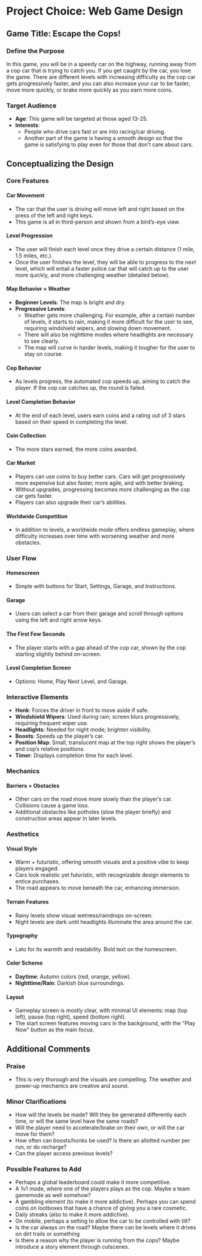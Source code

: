 # Project Choice: Web Game Design

## Game Title: Escape the Cops!

### Define the Purpose

In this game, you will be in a speedy car on the highway, running away from a cop car that is trying to catch you. If you get caught by the car, you lose the game. There are different levels with increasing difficulty as the cop car gets progressively faster, and you can also increase your car to be faster, move more quickly, or brake more quickly as you earn more coins.

### Target Audience

- **Age**: This game will be targeted at those aged 13-25.
- **Interests**:
  - People who drive cars fast or are into racing/car driving.
  - Another part of the game is having a smooth design so that the game is satisfying to play even for those that don’t care about cars.

## Conceptualizing the Design

### Core Features

#### Car Movement

- The car that the user is driving will move left and right based on the press of the left and right keys.
- This game is all in third-person and shown from a bird’s-eye view.

#### Level Progression

- The user will finish each level once they drive a certain distance (1 mile, 1.5 miles, etc.).
- Once the user finishes the level, they will be able to progress to the next level, which will entail a faster police car that will catch up to the user more quickly, and more challenging weather (detailed below).

#### Map Behavior + Weather

- **Beginner Levels**: The map is bright and dry.
- **Progressive Levels**:
  - Weather gets more challenging. For example, after a certain number of levels, it starts to rain, making it more difficult for the user to see, requiring windshield wipers, and slowing down movement.
  - There will also be nighttime modes where headlights are necessary to see clearly.
  - The map will curve in harder levels, making it tougher for the user to stay on course.

#### Cop Behavior

- As levels progress, the automated cop speeds up, aiming to catch the player. If the cop car catches up, the round is failed.

#### Level Completion Behavior

- At the end of each level, users earn coins and a rating out of 3 stars based on their speed in completing the level.

#### Coin Collection

- The more stars earned, the more coins awarded.

#### Car Market

- Players can use coins to buy better cars. Cars will get progressively more expensive but also faster, more agile, and with better braking.
- Without upgrades, progressing becomes more challenging as the cop car gets faster.
- Players can also upgrade their car’s abilities.

#### Worldwide Competition

- In addition to levels, a worldwide mode offers endless gameplay, where difficulty increases over time with worsening weather and more obstacles.

### User Flow

#### Homescreen

- Simple with buttons for Start, Settings, Garage, and Instructions.

#### Garage

- Users can select a car from their garage and scroll through options using the left and right arrow keys.

#### The First Few Seconds

- The player starts with a gap ahead of the cop car, shown by the cop starting slightly behind on-screen.

#### Level Completion Screen

- Options: Home, Play Next Level, and Garage.

### Interactive Elements

- **Honk**: Forces the driver in front to move aside if safe.
- **Windshield Wipers**: Used during rain; screen blurs progressively, requiring frequent wiper use.
- **Headlights**: Needed for night mode; brighten visibility.
- **Boosts**: Speeds up the player’s car.
- **Position Map**: Small, translucent map at the top right shows the player’s and cop’s relative positions.
- **Timer**: Displays completion time for each level.

### Mechanics

#### Barriers + Obstacles

- Other cars on the road move more slowly than the player’s car. Collisions cause a game loss.
- Additional obstacles like potholes (slow the player briefly) and construction areas appear in later levels.

### Aesthetics

#### Visual Style

- Warm + futuristic, offering smooth visuals and a positive vibe to keep players engaged.
- Cars look realistic yet futuristic, with recognizable design elements to entice purchases.
- The road appears to move beneath the car, enhancing immersion.

#### Terrain Features

- Rainy levels show visual wetness/raindrops on-screen.
- Night levels are dark until headlights illuminate the area around the car.

#### Typography

- Lato for its warmth and readability. Bold text on the homescreen.

#### Color Scheme

- **Daytime**: Autumn colors (red, orange, yellow).
- **Nighttime/Rain**: Darkish blue surroundings.

#### Layout

- Gameplay screen is mostly clear, with minimal UI elements: map (top left), pause (top right), speed (bottom right).
- The start screen features moving cars in the background, with the "Play Now" button as the main focus.

## Additional Comments

### Praise

- This is very thorough and the visuals are compelling. The weather and power-up mechanics are creative and sound.

### Minor Clarifications

- How will the levels be made? Will they be generated differently each time, or will the same level have the same roads?
- Will the player need to accelerate/brake on their own, or will the car move for them?
- How often can boosts/honks be used? Is there an allotted number per run, or do recharge?
- Can the player access previous levels?

### Possible Features to Add

- Perhaps a global leaderboard could make it more competitive.
- A 1v1 mode, where one of the players plays as the cop. Maybe a team gamemode as well somehow?
- A gambling element (to make it more addictive). Perhaps you can spend coins on lootboxes that have a chance of giving you a rare cosmetic.
- Daily streaks (also to make it more addictive).
- On mobile, perhaps a setting to allow the car to be controlled with tilt?
- Is the car always on the road? Maybe there can be levels where it drives on dirt trails or something
- Is there a reason why the player is running from the cops? Maybe introduce a story element through cutscenes.
